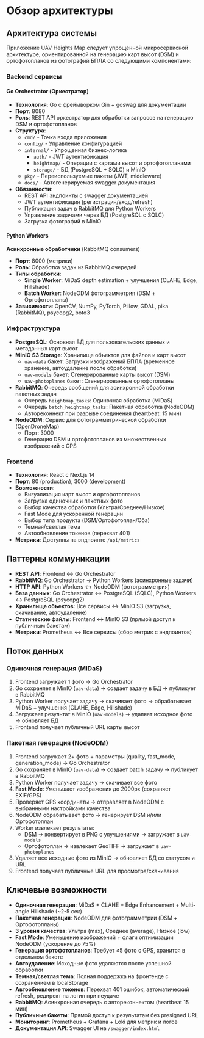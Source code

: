 # Обзор архитектуры

## Архитектура системы

Приложение UAV Heights Map следует упрощенной микросервисной архитектуре, ориентированной на генерацию карт высот (DSM) и ортофотопланов из фотографий БПЛА со следующими компонентами:

### Backend сервисы

#### Go Orchestrator (Оркестратор)
- **Технология**: Go с фреймворком Gin + goswag для документации
- **Порт**: 8080
- **Роль**: REST API оркестратор для обработки запросов на генерацию DSM и ортофотопланов
- **Структура**:
  - `cmd/` - Точка входа приложения
  - `config/` - Управление конфигурацией
  - `internal/` - Упрощенная бизнес-логика
    - `auth/` - JWT аутентификация
    - `heightmap/` - Операции с картами высот и ортофотопланами
    - `storage/` - БД (PostgreSQL + SQLC) и MinIO
  - `pkg/` - Переиспользуемые пакеты (JWT, middleware)
  - `docs/` - Автогенерируемая swagger документация
- **Обязанности**:
  - REST API эндпоинты с swagger документацией
  - JWT аутентификация (регистрация/вход/refresh)
  - Публикация задач в RabbitMQ для Python Workers
  - Управление задачами через БД (PostgreSQL с SQLC)
  - Загрузка фотографий в MinIO

#### Python Workers

**Асинхронные обработчики** (RabbitMQ consumers)
- **Порт**: 8000 (метрики)
- **Роль**: Обработка задач из RabbitMQ очередей
- **Типы обработки**:
  - **Single Worker**: MiDaS depth estimation + улучшения (CLAHE, Edge, Hillshade)
  - **Batch Worker**: NodeODM фотограмметрия (DSM + Ортофотопланы)
- **Зависимости**: OpenCV, NumPy, PyTorch, Pillow, GDAL, pika (RabbitMQ), psycopg2, boto3

### Инфраструктура

- **PostgreSQL**: Основная БД для пользовательских данных и метаданных карт высот
- **MinIO S3 Storage**: Хранилище объектов для файлов и карт высот
  - `uav-data` бакет: Загрузки изображений БПЛА (временное хранение, автоудаление после обработки)
  - `uav-models` бакет: Сгенерированные карты высот (DSM)
  - `uav-photoplanes` бакет: Сгенерированные ортофотопланы
- **RabbitMQ**: Очередь сообщений для асинхронной обработки пакетных задач
  - Очередь `heightmap_tasks`: Одиночная обработка (MiDaS)
  - Очередь `batch_heightmap_tasks`: Пакетная обработка (NodeODM)
  - Автореконнект при разрыве соединения (heartbeat: 15 мин)
- **NodeODM**: Сервис для фотограмметрической обработки (OpenDroneMap)
  - Порт: 3000
  - Генерация DSM и ортофотопланов из множественных изображений с GPS

### Frontend

- **Технология**: React с Next.js 14
- **Порт**: 80 (production), 3000 (development)
- **Возможности**: 
  - Визуализация карт высот и ортофотопланов
  - Загрузка одиночных и пакетных фото
  - Выбор качества обработки (Ультра/Среднее/Низкое)
  - Fast Mode для ускоренной генерации
  - Выбор типа продукта (DSM/Ортофотоплан/Оба)
  - Темная/светлая тема
  - Автообновление токенов (перехват 401)
- **Метрики**: Доступны на эндпоинте `/api/metrics`

## Паттерны коммуникации

- **REST API**: Frontend ↔ Go Orchestrator
- **RabbitMQ**: Go Orchestrator → Python Workers (асинхронные задачи)
- **HTTP API**: Python Workers ↔ NodeODM (фотограмметрия)
- **База данных**: Go Orchestrator ↔ PostgreSQL (SQLC), Python Workers ↔ PostgreSQL (psycopg2)
- **Хранилище объектов**: Все сервисы ↔ MinIO S3 (загрузка, скачивание, автоудаление)
- **Статические файлы**: Frontend ↔ MinIO S3 (прямой доступ к публичным бакетам)
- **Метрики**: Prometheus ↔ Все сервисы (сбор метрик с эндпоинтов)

## Поток данных

### Одиночная генерация (MiDaS)

1. Frontend загружает 1 фото → Go Orchestrator
2. Go сохраняет в MinIO (`uav-data`) → создает задачу в БД → публикует в RabbitMQ
3. Python Worker получает задачу → скачивает фото → обрабатывает MiDaS + улучшения (CLAHE, Edge, Hillshade)
4. Загружает результат в MinIO (`uav-models`) → удаляет исходное фото → обновляет БД
5. Frontend получает публичный URL карты высот

### Пакетная генерация (NodeODM)

1. Frontend загружает 2+ фото + параметры (quality, fast_mode, generation_mode) → Go Orchestrator
2. Go сохраняет в MinIO (`uav-data`) → создает batch задачу → публикует в RabbitMQ
3. Python Worker получает задачу → скачивает все фото
4. **Fast Mode**: Уменьшает изображения до 2000px (сохраняет EXIF/GPS)
5. Проверяет GPS координаты → отправляет в NodeODM с выбранными настройками качества
6. NodeODM обрабатывает фото → генерирует DSM и/или Ортофотоплан
7. Worker извлекает результаты:
   - DSM → конвертирует в PNG с улучшениями → загружает в `uav-models`
   - Ортофотоплан → извлекает GeoTIFF → загружает в `uav-photoplanes`
8. Удаляет все исходные фото из MinIO → обновляет БД со статусом и URL
9. Frontend получает публичные URL для просмотра/скачивания

## Ключевые возможности

- **Одиночная генерация**: MiDaS + CLAHE + Edge Enhancement + Multi-angle Hillshade (~2-5 сек)
- **Пакетная генерация**: NodeODM для фотограмметрии (DSM + Ортофотопланы)
- **3 уровня качества**: Ультра (max), Среднее (average), Низкое (low)
- **Fast Mode**: Уменьшение изображений + флаги оптимизации NodeODM (ускорение до 75%)
- **Генерация ортофотопланов**: Требует ≥5 фото с GPS, хранится в отдельном бакете
- **Автоудаление**: Исходные фото удаляются после успешной обработки
- **Темная/светлая тема**: Полная поддержка на фронтенде с сохранением в localStorage
- **Автообновление токенов**: Перехват 401 ошибок, автоматический refresh, редирект на логин при неудаче
- **RabbitMQ**: Асинхронная очередь с автореконнектом (heartbeat 15 мин)
- **Публичные бакеты**: Прямой доступ к результатам без presigned URL
- **Мониторинг**: Prometheus + Grafana + Loki для метрик и логов
- **Документация API**: Swagger UI на `/swagger/index.html`